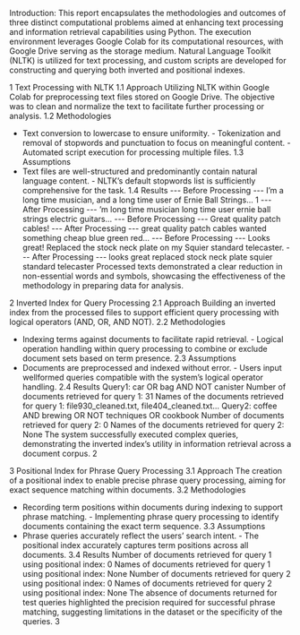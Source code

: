 
Introduction: This report encapsulates the methodologies and outcomes of
three distinct computational problems aimed at enhancing text processing and
information retrieval capabilities using Python. The execution environment
leverages Google Colab for its computational resources, with Google Drive serving
as the storage medium. Natural Language Toolkit (NLTK) is utilized for
text processing, and custom scripts are developed for constructing and querying
both inverted and positional indexes.


1 Text Processing with NLTK
1.1 Approach
Utilizing NLTK within Google Colab for preprocessing text files stored on
Google Drive. The objective was to clean and normalize the text to facilitate
further processing or analysis.
1.2 Methodologies
- Text conversion to lowercase to ensure uniformity. - Tokenization and removal
of stopwords and punctuation to focus on meaningful content. - Automated
script execution for processing multiple files.
1.3 Assumptions
- Text files are well-structured and predominantly contain natural language
content. - NLTK’s default stopwords list is sufficiently comprehensive for the
task.
1.4 Results
--- Before Processing ---
I’m a long time musician, and a long time user of Ernie Ball Strings...
1
--- After Processing ---
’m long time musician long time user ernie ball strings electric guitars...
--- Before Processing ---
Great quality patch cables!
--- After Processing ---
great quality patch cables wanted something cheap blue green red...
--- Before Processing ---
Looks great! Replaced the stock neck plate on my Squier standard telecaster.
--- After Processing ---
looks great replaced stock neck plate squier standard telecaster
Processed texts demonstrated a clear reduction in non-essential words and symbols,
showcasing the effectiveness of the methodology in preparing data for
analysis.


2 Inverted Index for Query Processing
2.1 Approach
Building an inverted index from the processed files to support efficient query
processing with logical operators (AND, OR, AND NOT).
2.2 Methodologies
- Indexing terms against documents to facilitate rapid retrieval. - Logical operation
handling within query processing to combine or exclude document sets
based on term presence.
2.3 Assumptions
- Documents are preprocessed and indexed without error. - Users input wellformed
queries compatible with the system’s logical operator handling.
2.4 Results
Query1: car OR bag AND NOT canister
Number of documents retrieved for query 1: 31
Names of the documents retrieved for query 1: file930_cleaned.txt, file404_cleaned.txt...
Query2: coffee AND brewing OR NOT techniques OR cookbook
Number of documents retrieved for query 2: 0
Names of the documents retrieved for query 2: None
The system successfully executed complex queries, demonstrating the inverted
index’s utility in information retrieval across a document corpus.
2


3 Positional Index for Phrase Query Processing
3.1 Approach
The creation of a positional index to enable precise phrase query processing,
aiming for exact sequence matching within documents.
3.2 Methodologies
- Recording term positions within documents during indexing to support phrase
matching. - Implementing phrase query processing to identify documents containing
the exact term sequence.
3.3 Assumptions
- Phrase queries accurately reflect the users’ search intent. - The positional
index accurately captures term positions across all documents.
3.4 Results
Number of documents retrieved for query 1 using positional index: 0
Names of documents retrieved for query 1 using positional index: None
Number of documents retrieved for query 2 using positional index: 0
Names of documents retrieved for query 2 using positional index: None
The absence of documents returned for test queries highlighted the precision
required for successful phrase matching, suggesting limitations in the dataset or
the specificity of the queries.
3
